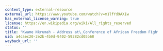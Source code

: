 ```yaml
---
content_type: external-resource
external_url: https://www.youtube.com/watch?v=m1lfYd9AXIw
has_external_license_warning: true
license: https://en.wikipedia.org/wiki/All_rights_reserved
status: ''
title: "Kwame Nkrumah - Address at\_Conference of African Freedom Fighters - Accra"
uid: a4caec20-2e2b-4b9d-9402-59282cd05b60
wayback_url: ''
---
```

